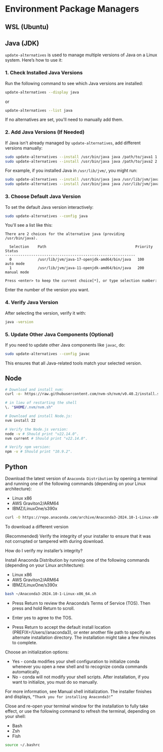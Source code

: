 # Environment Package Managers

## WSL (Ubuntu)

## Java (JDK)

`update-alternatives` is used to manage multiple versions of Java on a Linux system. Here’s how to use it:

### **1. Check Installed Java Versions**
Run the following command to see which Java versions are installed:
```sh
update-alternatives --display java
```
or
```sh
update-alternatives --list java
```

If no alternatives are set, you'll need to manually add them.

### **2. Add Java Versions (If Needed)**
If Java isn't already managed by `update-alternatives`, add different versions manually:
```sh
sudo update-alternatives --install /usr/bin/java java /path/to/java1 1
sudo update-alternatives --install /usr/bin/java java /path/to/java2 2
```
For example, if you installed Java in `/usr/lib/jvm/`, you might run:
```sh
sudo update-alternatives --install /usr/bin/java java /usr/lib/jvm/java-17-openjdk-amd64/bin/java 1
sudo update-alternatives --install /usr/bin/java java /usr/lib/jvm/java-11-openjdk-amd64/bin/java 2
```

### **3. Choose Default Java Version**
To set the default Java version interactively:
```sh
sudo update-alternatives --config java
```
You'll see a list like this:
```
There are 2 choices for the alternative java (providing /usr/bin/java).

  Selection    Path                                         Priority   Status
------------------------------------------------------------
  0            /usr/lib/jvm/java-17-openjdk-amd64/bin/java   100       auto mode
  1            /usr/lib/jvm/java-11-openjdk-amd64/bin/java   200       manual mode

Press <enter> to keep the current choice[*], or type selection number:
```
Enter the number of the version you want.

### **4. Verify Java Version**
After selecting the version, verify it with:
```sh
java -version
```

### **5. Update Other Java Components (Optional)**
If you need to update other Java components like `javac`, do:
```sh
sudo update-alternatives --config javac
```

This ensures that all Java-related tools match your selected version.

## Node

```bash
# Download and install nvm:
curl -o- https://raw.githubusercontent.com/nvm-sh/nvm/v0.40.2/install.sh | bash

# in lieu of restarting the shell
\. "$HOME/.nvm/nvm.sh"

# Download and install Node.js:
nvm install 22

# Verify the Node.js version:
node -v # Should print "v22.14.0".
nvm current # Should print "v22.14.0".

# Verify npm version:
npm -v # Should print "10.9.2".
```

## Python

Download the latest version of `Anaconda Distribution` by opening a terminal and running one of the following commands (depending on your Linux architecture):

- Linux x86
- AWS Graviton2/ARM64
- IBMZ/LinuxOne/s390x

```bash
curl -O https://repo.anaconda.com/archive/Anaconda3-2024.10-1-Linux-x86_64.sh
```

To download a different version

(Recommended) Verify the integrity of your installer to ensure that it was not corrupted or tampered with during download.

How do I verify my installer’s integrity?

Install Anaconda Distribution by running one of the following commands (depending on your Linux architecture):

- Linux x86
- AWS Graviton2/ARM64
- IBMZ/LinuxOne/s390x

```bash
bash ~/Anaconda3-2024.10-1-Linux-x86_64.sh
```

- Press Return to review the Anaconda’s Terms of Service (TOS). Then press and hold Return to scroll.

- Enter yes to agree to the TOS.

- Press Return to accept the default install location (PREFIX=/Users/<USER>/anaconda3), or enter another file path to specify an alternate installation directory. The installation might take a few minutes to complete.

Choose an initialization options:

- Yes - conda modifies your shell configuration to initialize conda whenever you open a new shell and to recognize conda commands automatically.
- No - conda will not modify your shell scripts. After installation, if you want to initialize, you must do so manually.

For more information, see Manual shell initialization.
The installer finishes and displays, `“Thank you for installing Anaconda3!”`

Close and re-open your terminal window for the installation to fully take effect, or use the following command to refresh the terminal, depending on your shell:

- Bash
- Zsh
- Fish

```bash
source ~/.bashrc
```
